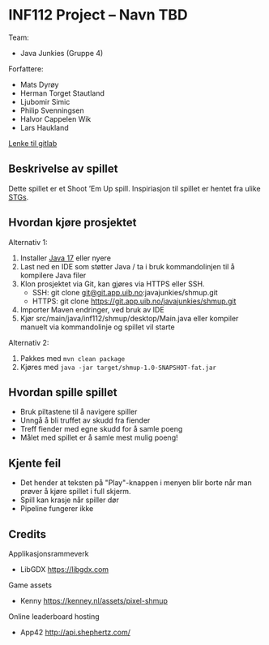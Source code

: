 # INF112 Project – Navn TBD

Team: 
- Java Junkies (Gruppe 4) 

Forfattere: 
- Mats Dyrøy 
- Herman Torget Stautland
- Ljubomir Simic
- Philip Svenningsen
- Halvor Cappelen Wik
- Lars Haukland

[Lenke til gitlab](https://git.app.uib.no/javajunkies/shmup)

## Beskrivelse av spillet
Dette spillet er et Shoot ’Em Up spill. Inspiriasjon til spillet er hentet fra ulike [STGs](https://en.wikipedia.org/wiki/Shoot_%27em_up). 

## Hvordan kjøre prosjektet
Alternativ 1:
1. Installer [Java 17](https://www.oracle.com/java/technologies/javase-downloads.html) eller nyere
2. Last ned en IDE som støtter Java / ta i bruk kommandolinjen til å kompilere Java filer
3. Klon prosjektet via Git, kan gjøres via HTTPS eller SSH. 
    - SSH: git clone git@git.app.uib.no:javajunkies/shmup.git
    - HTTPS: git clone https://git.app.uib.no/javajunkies/shmup.git 
4. Importer Maven endringer, ved bruk av IDE
5. Kjør src/main/java/inf112/shmup/desktop/Main.java eller kompiler manuelt via kommandolinje og spillet vil starte

Alternativ 2:
1. Pakkes med `mvn clean package`
2. Kjøres med `java -jar target/shmup-1.0-SNAPSHOT-fat.jar`

## Hvordan spille spillet
- Bruk piltastene til å navigere spiller
- Unngå å bli truffet av skudd fra fiender
- Treff fiender med egne skudd for å samle poeng
- Målet med spillet er å samle mest mulig poeng! 


## Kjente feil
* Det hender at teksten på "Play"-knappen i menyen blir borte når man prøver å kjøre spillet i full skjerm.
* Spill kan krasje når spiller dør
* Pipeline fungerer ikke

## Credits
Applikasjonsrammeverk 
- LibGDX https://libgdx.com

Game assets
- Kenny https://kenney.nl/assets/pixel-shmup 

Online leaderboard hosting
- App42 http://api.shephertz.com/



